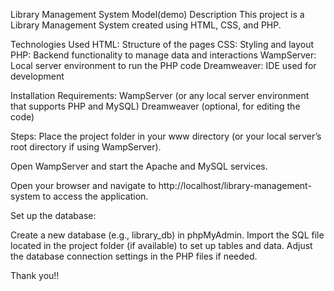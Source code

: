 Library Management System Model(demo)
Description
This project is a Library Management System created using HTML, CSS, and PHP.

Technologies Used
HTML: Structure of the pages
CSS: Styling and layout
PHP: Backend functionality to manage data and interactions
WampServer: Local server environment to run the PHP code
Dreamweaver: IDE used for development

Installation
Requirements:
WampServer (or any local server environment that supports PHP and MySQL)
Dreamweaver (optional, for editing the code)

Steps:
Place the project folder in your www directory (or your local server’s root directory if using WampServer).

Open WampServer and start the Apache and MySQL services.

Open your browser and navigate to http://localhost/library-management-system to access the application.

Set up the database:

Create a new database (e.g., library_db) in phpMyAdmin.
Import the SQL file located in the project folder (if available) to set up tables and data.
Adjust the database connection settings in the PHP files if needed.

Thank you!!
